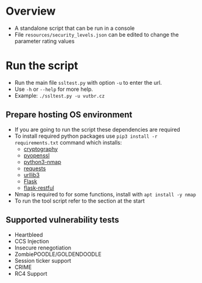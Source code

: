 # Overview

- A standalone script that can be run in a console
- File `resources/security_levels.json` can be edited to change the parameter rating values

# Run the script

- Run the main file `ssltest.py` with option `-u` to enter the url.
- Use `-h` or `--help` for more help.
- Example: `./ssltest.py -u vutbr.cz`

## Prepare hosting OS environment

- If you are going to run the script these dependencies are required
- To install required python packages use `pip3 install -r requirements.txt` command which installs:
    - [cryptography](https://pypi.org/project/cryptography/)
    - [pyopenssl](https://pypi.org/project/pyOpenSSL/)
    - [python3-nmap](https://pypi.org/project/python3-nmap/)
    - [requests](https://pypi.org/project/requests/)
    - [urllib3](https://pypi.org/project/urllib3/)
    - [Flask](https://pypi.org/project/Flask/)
    - [flask-restful](https://pypi.org/project/Flask-RESTful/)
- Nmap is required to for some functions, install with `apt install -y nmap`
- To run the tool script refer to the section at the start

## Supported vulnerability tests

- Heartbleed
- CCS Injection
- Insecure renegotiation
- ZombiePOODLE/GOLDENDOODLE
- Session ticker support
- CRIME
- RC4 Support